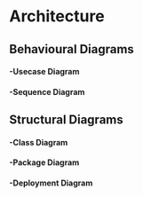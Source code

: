 # Architecture
## Behavioural Diagrams
#### -Usecase Diagram
#### -Sequence Diagram
## Structural Diagrams
#### -Class Diagram
#### -Package Diagram
#### -Deployment Diagram
